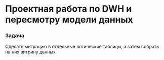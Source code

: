 # Проектная работа по DWH и пересмотру модели данных

### Задача
Сделать миграцию в отдельные логические таблицы, а затем собрать на них витрину данных

